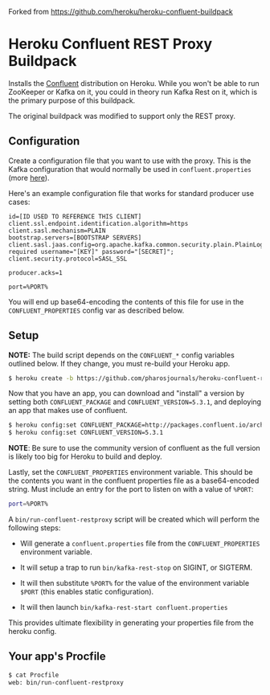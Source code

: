 Forked from https://github.com/heroku/heroku-confluent-buildpack

# Heroku Confluent REST Proxy Buildpack

Installs the [Confluent](https://confluent.io) distribution on
Heroku. While you won't be able to run ZooKeeper or Kafka on it, you
could in theory run Kafka Rest on it, which is the primary purpose of
this buildpack.

The original buildpack was modified to support only the REST proxy.

## Configuration
Create a configuration file that you want to use with the proxy. This is the Kafka configuration that would normally be used in `confluent.properties` (more [here](https://docs.confluent.io/current/kafka-rest/config.html#general)).

Here's an example configuration file that works for standard producer use cases:

```
id=[ID USED TO REFERENCE THIS CLIENT]
client.ssl.endpoint.identification.algorithm=https
client.sasl.mechanism=PLAIN
bootstrap.servers=[BOOTSTRAP SERVERS]
client.sasl.jaas.config=org.apache.kafka.common.security.plain.PlainLoginModule required username="[KEY]" password="[SECRET]";
client.security.protocol=SASL_SSL

producer.acks=1

port=%PORT%
```

You will end up base64-encoding the contents of this file for use in the `CONFLUENT_PROPERTIES` config var as described below.

## Setup

**NOTE:** The build script depends on the `CONFLUENT_*` config variables outlined below. If they change, you must re-build your Heroku app.

```bash
$ heroku create -b https://github.com/pharosjournals/heroku-confluent-restproxy-buildpack.git
```

Now that you have an app, you can download and "install" a version
by setting both `CONFLUENT_PACKAGE` and `CONFLUENT_VERSION=5.3.1`, and deploying an app that
makes use of confluent.

```bash
$ heroku config:set CONFLUENT_PACKAGE=http://packages.confluent.io/archive/5.3/confluent-community-5.3.1-2.12.tar.gz
$ heroku config:set CONFLUENT_VERSION=5.3.1
```

**NOTE**: Be sure to use the community version of confluent as the full version is likely too big for Heroku to build and deploy.

Lastly, set the `CONFLUENT_PROPERTIES` environment variable. This should be the contents you want in the confluent properties  file as a base64-encoded string. Must include an entry for the port to listen on with a value of `%PORT`:

```bash
port=%PORT%
```

A `bin/run-confluent-restproxy` script will be created which will perform the following
steps:

* Will generate a `confluent.properties` file from the `CONFLUENT_PROPERTIES` environment variable.

* It will setup a trap to run `bin/kafka-rest-stop` on
  SIGINT, or SIGTERM.

* It will then substitute `%PORT%` for the value of the environment
  variable `$PORT` (this enables static configuration).

* It will then launch `bin/kafka-rest-start confluent.properties`

This provides ultimate flexibility in generating your properties file
from the heroku config.

## Your app's Procfile

```bash
$ cat Procfile
web: bin/run-confluent-restproxy
```
